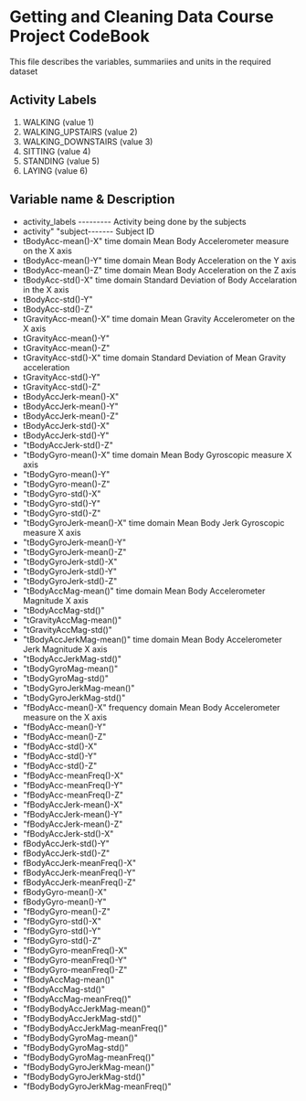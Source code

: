 # Getting and Cleaning Data Course Project CodeBook

This file describes the variables, summariies and units in the required dataset

## Activity Labels

1. WALKING (value 1)
2. WALKING_UPSTAIRS (value 2)
3. WALKING_DOWNSTAIRS (value 3)
4. SITTING (value 4)
5. STANDING (value 5)
6. LAYING (value 6)

## Variable name	 & Description

* activity_labels --------- Activity being done by the subjects
* activity" "subject------- Subject ID
* tBodyAcc-mean()-X"        time domain Mean Body Accelerometer measure on the X axis
* tBodyAcc-mean()-Y"        time domain Mean Body Acceleration  on the Y axis
* tBodyAcc-mean()-Z"        time domain Mean Body Acceleration on the Z axis
* tBodyAcc-std()-X"         time domain Standard Deviation of Body Accelaration in the X axis
* tBodyAcc-std()-Y" 
* tBodyAcc-std()-Z" 
* tGravityAcc-mean()-X"     time domain Mean Gravity Accelerometer on the X axis
* tGravityAcc-mean()-Y" 
* tGravityAcc-mean()-Z" 
* tGravityAcc-std()-X"      time domain Standard Deviation of Mean Gravity acceleration
* tGravityAcc-std()-Y" 
* tGravityAcc-std()-Z" 
* tBodyAccJerk-mean()-X" 
* tBodyAccJerk-mean()-Y" 
* tBodyAccJerk-mean()-Z" 
* tBodyAccJerk-std()-X" 
* tBodyAccJerk-std()-Y" 
* "tBodyAccJerk-std()-Z" 
* "tBodyGyro-mean()-X"      time domain Mean Body Gyroscopic measure X axis
* "tBodyGyro-mean()-Y" 
* "tBodyGyro-mean()-Z" 
* "tBodyGyro-std()-X" 
* "tBodyGyro-std()-Y" 
* "tBodyGyro-std()-Z" 
* "tBodyGyroJerk-mean()-X"  time domain Mean Body Jerk Gyroscopic measure X axis
* "tBodyGyroJerk-mean()-Y" 
* "tBodyGyroJerk-mean()-Z" 
* "tBodyGyroJerk-std()-X" 
* "tBodyGyroJerk-std()-Y" 
* "tBodyGyroJerk-std()-Z" 
* "tBodyAccMag-mean()"      time domain Mean Body Accelerometer Magnitude X axis
* "tBodyAccMag-std()" 
* "tGravityAccMag-mean()" 
* "tGravityAccMag-std()" 
* "tBodyAccJerkMag-mean()"  time domain Mean Body Accelerometer Jerk Magnitude X axis
* "tBodyAccJerkMag-std()" 
* "tBodyGyroMag-mean()" 
* "tBodyGyroMag-std()" 
* "tBodyGyroJerkMag-mean()" 
* "tBodyGyroJerkMag-std()" 
* "fBodyAcc-mean()-X"         frequency domain Mean Body Accelerometer measure on the X axis
* "fBodyAcc-mean()-Y" 
* "fBodyAcc-mean()-Z" 
* "fBodyAcc-std()-X" 
* "fBodyAcc-std()-Y" 
* "fBodyAcc-std()-Z" 
* "fBodyAcc-meanFreq()-X" 
* "fBodyAcc-meanFreq()-Y" 
* "fBodyAcc-meanFreq()-Z" 
* "fBodyAccJerk-mean()-X" 
* "fBodyAccJerk-mean()-Y" 
* "fBodyAccJerk-mean()-Z" 
* "fBodyAccJerk-std()-X" 
* fBodyAccJerk-std()-Y" 
* fBodyAccJerk-std()-Z" 
* fBodyAccJerk-meanFreq()-X" 
* fBodyAccJerk-meanFreq()-Y" 
* fBodyAccJerk-meanFreq()-Z" 
* fBodyGyro-mean()-X" 
* fBodyGyro-mean()-Y" 
* "fBodyGyro-mean()-Z" 
* "fBodyGyro-std()-X" 
* "fBodyGyro-std()-Y" 
* "fBodyGyro-std()-Z" 
* "fBodyGyro-meanFreq()-X" 
* "fBodyGyro-meanFreq()-Y" 
* "fBodyGyro-meanFreq()-Z" 
* "fBodyAccMag-mean()" 
* "fBodyAccMag-std()" 
* "fBodyAccMag-meanFreq()" 
* "fBodyBodyAccJerkMag-mean()" 
* "fBodyBodyAccJerkMag-std()" 
* "fBodyBodyAccJerkMag-meanFreq()" 
* "fBodyBodyGyroMag-mean()" 
* "fBodyBodyGyroMag-std()" 
* "fBodyBodyGyroMag-meanFreq()" 
* "fBodyBodyGyroJerkMag-mean()" 
* "fBodyBodyGyroJerkMag-std()" 
* "fBodyBodyGyroJerkMag-meanFreq()"



